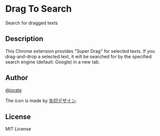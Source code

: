 # Drag To Search
Search for dragged texts

## Description
This Chrome extension provides "Super Drag" for selected texts. If you drag-and-drop a selected text, it will be searched for by the specified search engine (default: Google) in a new tab.

## Author
[@iorate](https://twitter.com/iorate)

The icon is made by [矢印デザイン](http://yajidesign.com/).

## License
MIT License
